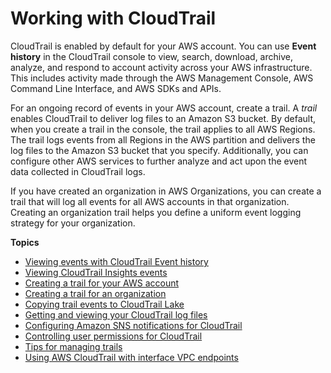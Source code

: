 # Working with CloudTrail<a name="cloudtrail-getting-started"></a>

CloudTrail is enabled by default for your AWS account\. You can use **Event history** in the CloudTrail console to view, search, download, archive, analyze, and respond to account activity across your AWS infrastructure\. This includes activity made through the AWS Management Console, AWS Command Line Interface, and AWS SDKs and APIs\.

For an ongoing record of events in your AWS account, create a trail\. A *trail* enables CloudTrail to deliver log files to an Amazon S3 bucket\. By default, when you create a trail in the console, the trail applies to all AWS Regions\. The trail logs events from all Regions in the AWS partition and delivers the log files to the Amazon S3 bucket that you specify\. Additionally, you can configure other AWS services to further analyze and act upon the event data collected in CloudTrail logs\. 

If you have created an organization in AWS Organizations, you can create a trail that will log all events for all AWS accounts in that organization\. Creating an organization trail helps you define a uniform event logging strategy for your organization\.

**Topics**
+ [Viewing events with CloudTrail Event history](view-cloudtrail-events.md)
+ [Viewing CloudTrail Insights events](view-insights-events.md)
+ [Creating a trail for your AWS account](cloudtrail-create-and-update-a-trail.md)
+ [Creating a trail for an organization](creating-trail-organization.md)
+ [Copying trail events to CloudTrail Lake](cloudtrail-copy-trail-to-lake.md)
+ [Getting and viewing your CloudTrail log files](get-and-view-cloudtrail-log-files.md)
+ [Configuring Amazon SNS notifications for CloudTrail](configure-sns-notifications-for-cloudtrail.md)
+ [Controlling user permissions for CloudTrail](control-user-permissions-for-cloudtrail.md)
+ [Tips for managing trails](cloudtrail-concepts-trails-managing-and-using.md)
+ [Using AWS CloudTrail with interface VPC endpoints](cloudtrail-and-interface-VPC.md)